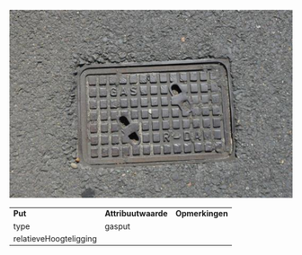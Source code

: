 ![](media/5756e66924d2368944f495371b4f12c3c0c3335b.jpg)

|                        |                     |                 |
|------------------------|---------------------|-----------------|
| **Put**                | **Attribuutwaarde** | **Opmerkingen** |
| type                   | gasput              |                 |
| relatieveHoogteligging |                     |                 |
